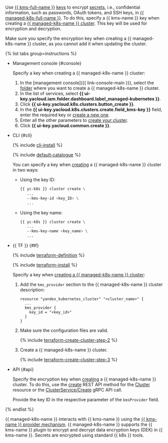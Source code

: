Use [{{ kms-full-name }}](../../kms/) [keys](../../kms/concepts/key.md) to encrypt [secrets](../../lockbox/concepts/secret.md), i.e., confidential information, such as passwords, OAuth tokens, and SSH keys, in [{{ managed-k8s-full-name }}](../../managed-kubernetes/). To do this, specify a {{ kms-name }} key when creating a [{{ managed-k8s-name }} cluster](../../managed-kubernetes/concepts/index.md#kubernetes-cluster). This key will be used for encryption and decryption.

Make sure you specify the encryption key when creating a {{ managed-k8s-name }} cluster, as you cannot add it when updating the cluster.

{% list tabs group=instructions %}

- Management console {#console}

   Specify a key when creating a {{ managed-k8s-name }} cluster:
   1. In the [management console]({{ link-console-main }}), select the [folder](../../resource-manager/concepts/resources-hierarchy.md#folder) where you want to create a {{ managed-k8s-name }} cluster.
   1. In the list of services, select **{{ ui-key.yacloud.iam.folder.dashboard.label_managed-kubernetes }}**.
   1. Click **{{ ui-key.yacloud.k8s.clusters.button_create }}**.
   1. In the **{{ ui-key.yacloud.k8s.clusters.create.field_kms-key }}** field, enter the required key or [create a new one](../../kms/operations/key.md#create).
   1. Enter all the other parameters to [create your cluster](../../managed-kubernetes/operations/kubernetes-cluster/kubernetes-cluster-create.md).
   1. Click **{{ ui-key.yacloud.common.create }}**.

- CLI {#cli}

   {% include [cli-install](../../_includes/cli-install.md) %}

   {% include [default-catalogue](../../_includes/default-catalogue.md) %}

   You can specify a key when [creating](../../managed-kubernetes/operations/kubernetes-cluster/kubernetes-cluster-create.md) a {{ managed-k8s-name }} cluster in two ways:

   - Using the key ID:

      ```bash
      {{ yc-k8s }} cluster create \
         ...
         --kms-key-id <key_ID> \
         ...
      ```

   - Using the key name:

      ```bash
      {{ yc-k8s }} cluster create \
         ...
         --kms-key-name <key_name> \
         ...
      ```

- {{ TF }} {#tf}

   {% include [terraform-definition](../../_tutorials/_tutorials_includes/terraform-definition.md) %}

   {% include [terraform-install](../../_includes/terraform-install.md) %}

   Specify a key when [creating a {{ managed-k8s-name }} cluster](../../managed-kubernetes/operations/kubernetes-cluster/kubernetes-cluster-create.md):

   1. Add the `kms_provider` section to the {{ managed-k8s-name }} cluster description:

      ```hcl
      resource "yandex_kubernetes_cluster" "<cluster_name>" {
        ...
        kms_provider {
          key_id = "<key_id>"
        }
      }
      ```

   1. Make sure the configuration files are valid.

      {% include [terraform-create-cluster-step-2](../../_includes/mdb/terraform-create-cluster-step-2.md) %}

   1. Create a {{ managed-k8s-name }} cluster.

      {% include [terraform-create-cluster-step-3](../../_includes/mdb/terraform-create-cluster-step-3.md) %}

- API {#api}

   Specify the encryption key when [creating](../../managed-kubernetes/operations/kubernetes-cluster/kubernetes-cluster-create.md) a {{ managed-k8s-name }} cluster. To do this, use the [create](../../managed-kubernetes/api-ref/Cluster/create.md) REST API method for the [Cluster](../../managed-kubernetes/api-ref/Cluster/index.md) resource or the [ClusterService/Create](../../managed-kubernetes/api-ref/grpc/cluster_service.md#Create) gRPC API call.

   Provide the key ID in the respective parameter of the `kmsProvider` field.

{% endlist %}

{{ managed-k8s-name }} interacts with {{ kms-name }} using the [{{ kms-name }} provider mechanism](https://kubernetes.io/docs/tasks/administer-cluster/kms-provider/). {{ managed-k8s-name }} supports the {{ kms-name }} plugin to encrypt and decrypt data encryption keys (DEK) in {{ kms-name }}. Secrets are encrypted using standard {{ k8s }} tools.